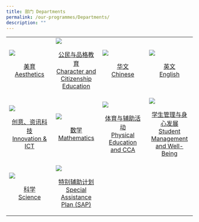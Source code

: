 ```yaml
---
title: 部门 Departments
permalink: /our-programmes/Departments/
description: ""
---
```

<table>
	<tr>
		<td width="25%">
			<a href="/our-programmes/Aesthetics/">
				<img src="/images/FTTPS%20Family/ExcoIcon.jpg"/>
				<p align="center">美育 <br> Aesthetics</p>
			</a>
		</td>
		<td width="25%">
			<a href="/our-programmes/CCE/">
				<img src="/images/TEACHERS.jpg"/>
				<p align="center">公民与品格教育<br> Character and Citizenship Education</p>
			</a>
		</td>
		<td width="25%">
			<a href="/our-programmes/Chinese/">
				<img src="/images/SAC.jpg"/>
				<p align="center">华文 <br>Chinese</p>
			</a>
		</td>
		<td width="25%">
			<a href="/our-programmes/English/">
				<img src="/images/PSG%20(1).jpg"/>
				<p align="center">英文 <br> English</p>
			</a>
		</td>
	</tr>
	<tr>
		<td width="25%">
			<a href="/our-programmes/Innovation-ICT/">
				<img src="/images/Family.jpg"/>
				<p align="center">创意、资讯科技<br>Innovation & ICT</p>
			</a>
		</td>
		<td width="25%">
			<a href="/our-programmes/Mathematics/">
				<img src="/images/TEACHERS.jpg"/>
				<p align="center">数学 <br> Mathematics</p>
			</a>
		</td>
		<td width="25%">
			<a href="/our-programmes/PE-CCA/">
				<img src="/images/SAC.jpg"/>
				<p align="center">体育与辅助活动 <br> Physical Education <br> and CCA</p>
			</a>
		</td>
		<td width="25%">
			<a href="/Prog-icon/parent-support-group">
				<img src="/images/PSG%20(1).jpg"/>
				<p align="center">学生管理与身心发展 <br> Student Management <br> and Well-Being</p>
			</a>
		</td>
	</tr>
	<tr>
		<td width="25%">
			<a href="/Prog-icon/school-management-committee">
				<img src="/images/FTTPS%20Family/ExcoIcon.jpg"/>
				<p align="center">科学 <br> Science</p>
			</a>
		</td>
		<td width="25%">
			<a href="/Prog-icon/our-staff">
				<img src="/images/TEACHERS.jpg"/>
				<p align="center">特别辅助计划 <br> Special Assistance Plan (SAP)</p>
			</a>
		</td>
</table>
